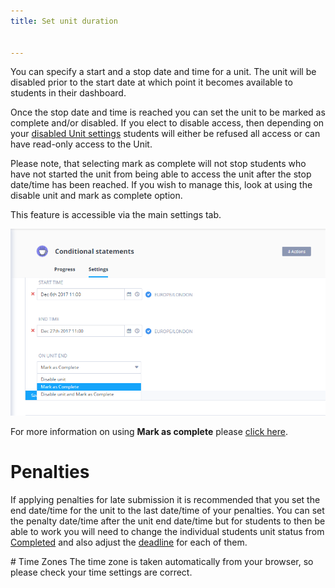 ```yaml
---
title: Set unit duration


---
```


You can specify a start and a stop date and time for a unit. The unit will be disabled prior to the start date at which point it becomes available to students in their dashboard.

Once the stop date and time is reached you can set the unit to be marked as complete and/or disabled. If you elect to disable access, then depending on your [disabled Unit settings](/classes/unitmanagement/settings-info/disable) students will either be refused all access or can have read-only access to the Unit.

Please note, that selecting mark as complete will not stop students who have not started the unit from being able to access the unit after the stop date/time has been reached. If you wish to manage this, look at using the disable unit and mark as complete option.

This feature is accessible via the main settings tab.

<img alt="authtoken" src="/img/manage_classes/unitduration.png" class="simple"/>

For more information on using **Mark as complete** please [click here](/content/authoring/assessments/submitcomplete).

# Penalties

If applying penalties for late submission it is recommended that you set the end date/time for the unit to the last date/time of your penalties.
You can set the penalty date/time after the unit end date/time but for students to then be able to work you will need to change the individual students unit status from [Completed](/classes/unitmanagement/settings-info/complete-unit/) and also adjust the [deadline](/classes/unitmanagement/settings-info/penalties/) for each of them.

# Time Zones
The time zone is taken automatically from your browser, so please check your time settings are correct.

